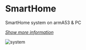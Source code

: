 # SmartHome
SmartHome system on armA53 &amp; PC

  [*Show more information*](https://github.com/JokerShao/SmartHome/blob/master/class.txt)

![system](https://github.com/JokerShao/SmartHome/blob/master/Diagram1.png)
